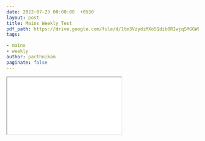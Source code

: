 ```yaml
---
date: 2022-07-23 00:00:00  +0530
layout: post
title: Mains Weekly Test
pdf_path: https://drive.google.com/file/d/1tm3VzydiMXo5Qdib0RIwjqSMGGWBUd04/preview?usp=sharing
tags: 

- mains
- weekly
author: parthnikam
paginate: false
---
```


<iframe class="embed-pdf" src="{{ page.pdf_path }}#toolbar=0" seamless="seamless" scrolling="no" style="overflow:hidden"></iframe>
